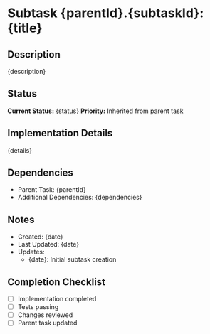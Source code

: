 # Subtask {parentId}.{subtaskId}: {title}

## Description
{description}

## Status
**Current Status:** {status}
**Priority:** Inherited from parent task

## Implementation Details
{details}

## Dependencies
- Parent Task: {parentId}
- Additional Dependencies: {dependencies}

## Notes
- Created: {date}
- Last Updated: {date}
- Updates:
  - {date}: Initial subtask creation

## Completion Checklist
- [ ] Implementation completed
- [ ] Tests passing
- [ ] Changes reviewed
- [ ] Parent task updated 